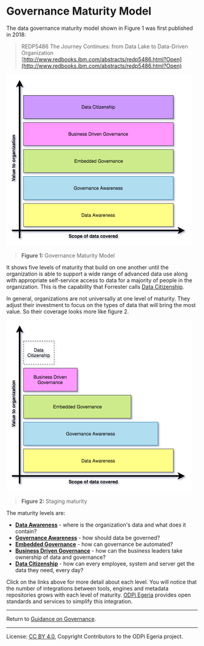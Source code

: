 <!-- SPDX-License-Identifier: CC-BY-4.0 -->
<!-- Copyright Contributors to the ODPi Egeria project. -->

# Governance Maturity Model

The data governance maturity model shown in Figure 1 was first published in 2018:

> REDP5486 The Journey Continues: from Data Lake to Data-Driven Organization
> [http://www.redbooks.ibm.com/abstracts/redp5486.html?Open](http://www.redbooks.ibm.com/abstracts/redp5486.html?Open)

![Figure 1](governance-maturity-model-Governance-Maturity-Model.png)
> **Figure 1:** Governance Maturity Model

It shows five levels of maturity that build on one another until the organization is able to support
a wide range of advanced data use along with appropriate self-service
access to data for a majority of people in the organization.
This is the capability that Forrester calls 
[Data Citizenship](https://www.forrester.com/webinar/Data+Governance+20+The+Journey+Toward+Data+Citizenship/-/E-WEB21683).

In general, organizations are not universally at one level of maturity.
They adjust their investment to focus on the types of data that will bring the most value.  So their coverage
looks more like figure 2.

![Figure 2](governance-maturity-model-Governance-Maturity-Model-Progress.png)
> **Figure 2:** Staging maturity

The maturity levels are:

* **[Data Awareness](Data-Awareness.md)** - where is the organization's data and what does it contain?
* **[Governance Awareness](Governance-Awareness.md)** - how should data be governed?
* **[Embedded Governance](Embedded-Governance.md)** - how can governance be automated?
* **[Business Driven Governance](Business-Driven-Governance.md)** - how can the business leaders take ownership of data and governance?
* **[Data Citizenship](Data-Citizenship.md)** - how can every employee, system and server get the data they need, every day?

Click on the links above for more detail about each level.
You will notice that the number of integrations between tools,
engines and metadata repositories grows with each level of maturity.
[ODPi Egeria](https://egeria.odpi.org/)
provides open standards and services to simplify this integration.


----
Return to [Guidance on Governance](..).


----
License: [CC BY 4.0](https://creativecommons.org/licenses/by/4.0/),
Copyright Contributors to the ODPi Egeria project.
